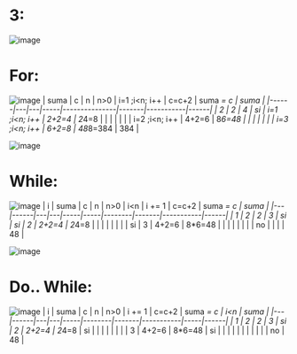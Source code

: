 # 3:
![image](https://github.com/Jpandurre/Ejercicios-sigma-/assets/145734894/6064d282-56a2-4099-a9c2-16a0caff4cb4)

# For:
![image](https://github.com/Jpandurre/Ejercicios-sigma-/assets/145734894/adf08d82-f431-4abd-88d9-ce84db0032f1)
| suma | c | n | n>0 | i=1 ;i<n; i++ | c=c+2 | suma *= c | suma |
|------|---|---|-----|---------------|-------|-----------|------|
| 2    | 2 | 4 | si  | i=1 ;i<n; i++ | 2+2=4 | 2*4=8     |      |
|      |   |   |     | i=2 ;i<n; i++ | 4+2=6 | 8*6=48    |      |
|      |   |   |     | i=3 ;i<n; i++ | 6+2=8 | 48*8=384  | 384  |

![image](https://github.com/Jpandurre/Ejercicios-sigma-/assets/145734894/981cecc1-c05b-4ade-92b8-e872b61c7ddf)

# While:
![image](https://github.com/Jpandurre/Ejercicios-sigma-/assets/145734894/1807819c-9abd-4497-a450-a3ca312f7f98)
| i | suma | c | n | n>0 | i<n | i += 1 | c=c+2 | suma *= c | suma |
|---|------|---|---|-----|-----|--------|-------|-----------|------|
| 1 | 2    | 2 | 3 | si  | si  | 2      | 2+2=4 | 2*4=8     |      |
|   |      |   |   |     | si  | 3      | 4+2=6 | 8*6=48    |      |
|   |      |   |   |     | no  |        |       |           | 48   |

![image](https://github.com/Jpandurre/Ejercicios-sigma-/assets/145734894/4be13135-358a-4b27-873a-b694bbd1afe7)

# Do.. While:
![image](https://github.com/Jpandurre/Ejercicios-sigma-/assets/145734894/6afff7e9-af1a-48f6-aae8-369ff47b8401)
| i | suma | c | n | n>0 | i += 1 | c=c+2 | suma *= c | i<n | suma |
|---|------|---|---|-----|--------|-------|-----------|-----|------|
| 1 | 2    | 2 | 3 | si  | 2      | 2+2=4 | 2*4=8     | si  |      |
|   |      |   |   |     | 3      | 4+2=6 | 8*6=48    | si  |      |
|   |      |   |   |     |        |       |           | no  | 48   |




